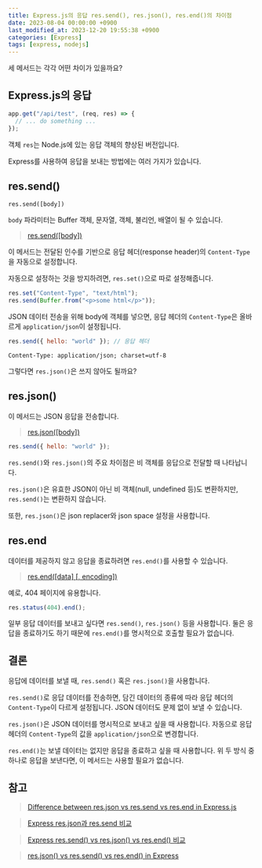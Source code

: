 ```yaml
---
title: Express.js의 응답 res.send(), res.json(), res.end()의 차이점
date: 2023-08-04 00:00:00 +0900
last_modified_at: 2023-12-20 19:55:38 +0900
categories: [Express]
tags: [express, nodejs]
---
```


세 메서드는 각각 어떤 차이가 있을까요?

## Express.js의 응답

```javascript
app.get("/api/test", (req, res) => {
  // ... do something ...
});
```

객체 `res`는 Node.js에 있는 응답 객체의 향상된 버전입니다.

Express를 사용하여 응답을 보내는 방법에는 여러 가지가 있습니다.

## res.send()

`res.send([body])`

`body` 파라미터는 Buffer 객체, 문자열, 객체, 불리언, 배열이 될 수 있습니다.

> [res.send([body])](https://expressjs.com/en/4x/api.html#res.send)

이 메서드는 전달된 인수를 기반으로 응답 헤더(response header)의 `Content-Type`을 자동으로 설정합니다.

자동으로 설정하는 것을 방지하려면, `res.set()`으로 따로 설정해줍니다.

```javascript
res.set("Content-Type", "text/html");
res.send(Buffer.from("<p>some html</p>"));
```

JSON 데이터 전송을 위해 body에 객체를 넣으면, 응답 헤더의 `Content-Type`은 올바르게 `application/json`이 설정됩니다.

```javascript
res.send({ hello: "world" }); // 응답 헤더
```

```
Content-Type: application/json; charset=utf-8
```

그렇다면 `res.json()`은 쓰지 않아도 될까요?

## res.json()

이 메서드는 JSON 응답을 전송합니다.

> [res.json([body])](https://expressjs.com/en/4x/api.html#res.json)

```javascript
res.send({ hello: "world" });
```

`res.send()`와 `res.json()`의 주요 차이점은 비 객체를 응답으로 전달할 때 나타납니다.

`res.json()`은 유효한 JSON이 아닌 비 객체(null, undefined 등)도 변환하지만, `res.send()`는 변환하지 않습니다.

또한, `res.json()`은 json replacer와 json space 설정을 사용합니다.

## res.end

데이터를 제공하지 않고 응답을 종료하려면 `res.end()`를 사용할 수 있습니다.

> [res.end([data] [, encoding])](https://expressjs.com/en/4x/api.html#res.end)

예로, 404 페이지에 유용합니다.

```javascript
res.status(404).end();
```

일부 응답 데이터를 보내고 싶다면 `res.send()`, `res.json()` 등을 사용합니다. 둘은 응답을 종료하기도 하기 때문에 `res.end()`를 명시적으로 호출할 필요가 없습니다.

## 결론

응답에 데이터를 보낼 때, `res.send()` 혹은 `res.json()`을 사용합니다.

`res.send()`로 응답 데이터를 전송하면, 담긴 데이터의 종류에 따라 응답 헤더의 `Content-Type`이 다르게 설정됩니다. JSON 데이터도 문제 없이 보낼 수 있습니다.

`res.json()`은 JSON 데이터를 명시적으로 보내고 싶을 때 사용합니다. 자동으로 응답 헤더의 `Content-Type`의 값을 `application/json`으로 변경합니다.

`res.end()`는 보낼 데이터는 없지만 응답을 종료하고 싶을 때 사용합니다. 위 두 방식 중 하나로 응답을 보낸다면, 이 메서드는 사용할 필요가 없습니다.

## 참고

> [Difference between res.json vs res.send vs res.end in Express.js](https://medium.com/gist-for-js/use-of-res-json-vs-res-send-vs-res-end-in-express-b50688c0cddf)

> [Express res.json과 res.send 비교](https://haeguri.github.io/2018/12/30/compare-response-json-send-func/)

> [Express res.send() vs res.json() vs res.end() 비교](https://yohanpro.com/posts/nodejs/express-response)

> [res.json() vs res.send() vs res.end() in Express](https://tpiros.dev/blog/res-json-vs-res-send-vs-res-end-in-express/)
